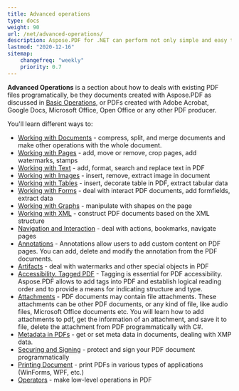 ```yaml
---
title: Advanced operations 
type: docs
weight: 90
url: /net/advanced-operations/
description: Aspose.PDF for .NET can perform not only simple and easy tasks but also cope with more complex functions. For advanced users and developers, the Advanced section will detail these features for you.
lastmod: "2020-12-16"
sitemap:
    changefreq: "weekly"
    priority: 0.7
---
```


**Advanced Operations** is a section about how to deals with existing PDF files programatically, be they documents created with Aspose.PDF as discussed in [Basic Operations](/pdf/net/basic-operations), or PDFs created with Adobe Acrobat, Google Docs, Microsoft Office, Open Office or any other PDF producer.

You'll learn different ways to:

- [Working with Documents](/pdf/net/working-with-documents/) - compress, split, and merge documents and make other operations with the whole document.
- [Working with Pages](/pdf/net/working-with-pages/) - add, move or remove, crop pages, add watermarks, stamps
- [Working with Text](/pdf/net/working-with-text/) - add, format, search and replace text in PDF
- [Working with Images](/pdf/net/working-with-images/) - insert, remove, extract image in document
- [Working with Tables](/pdf/net/working-with-tables/) - insert, decorate table in PDF, extract tabular data
- [Working with Forms](/pdf/net/working-with-forms/) - deal with interact PDF documents, add formfields, extract data
- [Working with Graphs](/pdf/net/graphs/) - manipulate with shapes on the page
- [Working with XML](/pdf/net/working-with-xml) - construct PDF documents based on the XML structure
- [Navigation and Interaction](/pdf/net/navigation-and-interaction/) - deal with actions, bookmarks, navigate pages
- [Annotations](/pdf/net/annotations/) - Annotations allow users to add custom content on PDF pages. You can add, delete and modify the annotation from the PDF documents.
- [Artifacts](/pdf/net/artifacts/) - deal with watermarks and other special objects in PDF
- [Accessibility. Tagged PDF](/pdf/net/accessibility-tagged-pdf/) - Tagging is essential for PDF accessibility. Aspose.PDF allows to add tags into PDF and establish logical reading order and to provide a means for indicating structure and type.
- [Attachments](/pdf/net/attachments/) - PDF documents may contain file attachments. These attachments can be other PDF documents, or any kind of file, like audio files, Microsoft Office documents etc. You will learn how to add attachments to pdf, get the information of an attachment, and save it to file, delete the attachment from PDF programmatically with C#.
- [Metadata in PDFs](/pdf/net/pdf-file-metadata/) - get or set meta data in documents, dealing with XMP data.
- [Securing and Signing](/pdf/net/securing-and-signing/) - protect and sign your PDF document programmatically
- [Printing Document](/pdf/net/printing-document/) - print PDFs in various types of applications (WinForms, WPF, etc.)
- [Operators](/pdf/net/operators/) - make low-level operations in PDF
